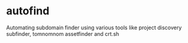 # autofind

Automating subdomain finder using various tools like project discovery subfinder, tomnomnom assetfinder and crt.sh
